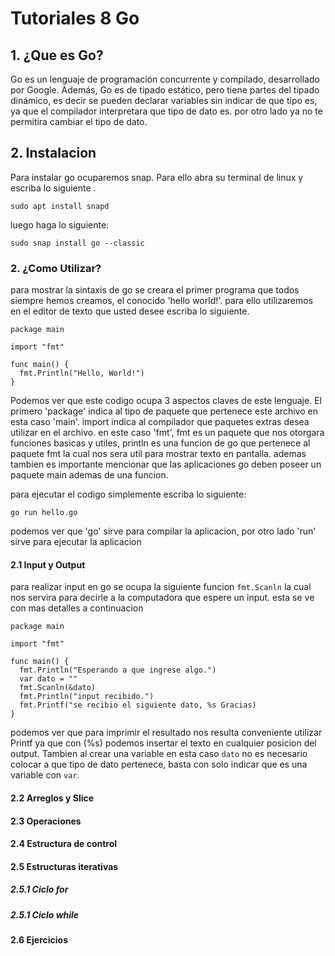   # Tutoriales 8 Go

## 1. ¿Que es Go?
Go es un lenguaje de programación concurrente y compilado, desarrollado por Google. Además, Go es de tipado estático, pero tiene partes del tipado dinámico, es decir se pueden declarar variables sin indicar de que tipo es, ya que el compilador interpretara que tipo de dato es. por otro lado ya no te permitira cambiar el tipo de dato. 

## 2. Instalacion
Para instalar go ocuparemos snap. Para ello abra su terminal de linux y escriba lo siguiente .
~~~
sudo apt install snapd
~~~
luego haga lo siguiente:
~~~
sudo snap install go --classic
~~~
### 2. ¿Como Utilizar?
para mostrar la sintaxis de go se creara el primer programa que todos siempre hemos creamos, el conocido 'hello world!'.
para ello utilizaremos en el editor de texto que usted desee escriba lo siguiente.
~~~
package main

import "fmt"

func main() {
  fmt.Println("Hello, World!")
}
~~~
Podemos ver que este codigo ocupa 3 aspectos claves de este lenguaje. El primero 'package' indica al tipo de paquete que pertenece este archivo en esta caso 'main'. import indica al compilador que paquetes extras desea utilizar en el archivo. en este caso 'fmt', fmt es un paquete que nos otorgara funciones basicas y utiles, println es una funcion de go que pertenece al paquete fmt la cual nos sera util para mostrar texto en pantalla. ademas tambien es importante mencionar que las aplicaciones go deben poseer un paquete main ademas de una funcion.

para ejecutar el codigo simplemente escriba lo siguiente:
~~~
go run hello.go
~~~
podemos ver que 'go' sirve para compilar la aplicacion, por otro lado 'run' sirve para ejecutar la aplicacion

#### 2.1 Input y Output
para realizar input en go se ocupa la siguiente funcion `fmt.Scanln` la cual nos servira para decirle a la computadora que espere un input. esta se ve con mas detalles a
continuacion
~~~
package main

import "fmt"

func main() {
  fmt.Println("Esperando a que ingrese algo.")
  var dato = ""
  fmt.Scanln(&dato)
  fmt.Println("input recibido.")
  fmt.Printf("se recibio el siguiente dato, %s Gracias)
}
~~~
podemos ver que para imprimir el resultado nos resulta conveniente utilizar Printf ya que con (%s) podemos insertar el texto en cualquier posicion del output. Tambien al crear una variable en esta caso `dato` no es necesario colocar a que tipo de dato pertenece, basta con solo indicar que es una variable con `var`.

#### 2.2 Arreglos y Slice


#### 2.3 Operaciones

#### 2.4 Estructura de control

#### 2.5 Estructuras iterativas

##### 2.5.1 Ciclo for

##### 2.5.1 Ciclo while

#### 2.6 Ejercicios

